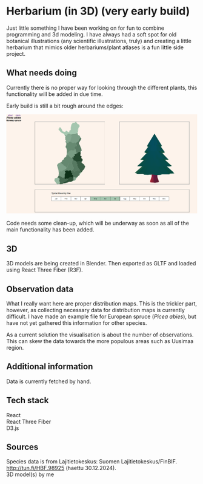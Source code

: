 # Herbarium (in 3D) (very early build)

Just little something I have been working on for fun to combine programming and 3d modeling. I have always had a soft spot for old botanical illustrations (any scientific illustrations, truly) and creating a little herbarium that mimics older herbariums/plant atlases is a fun little side project.

## What needs doing

Currently there is no proper way for looking through the different plants, this functionality will be added in due time.

Early build is still a bit rough around the edges:

![alt text](earlybuild.png)


Code needs some clean-up, which will be underway as soon as all of the main functionality has been added.

## 3D

3D models are being created in Blender. Then exported as GLTF and loaded using React Three Fiber (R3F).

## Observation data

What I really want here are proper distribution maps. This is the trickier part, however, as collecting necessary data for distribution maps is currently difficult. I have made an example file for European spruce (*Picea abies*), but have not yet gathered this information for other species.

As a current solution the visualisation is about the number of observations. This can skew the data towards the more populous areas such as Uusimaa region.

## Additional information

Data is currently fetched by hand.

## Tech stack

React<br/>
React Three Fiber<br/>
D3.js<br/>

## Sources

Species data is from Lajitietokeskus: Suomen Lajitietokeskus/FinBIF. http://tun.fi/HBF.98925 (haettu 30.12.2024).<br/>
3D model(s) by me